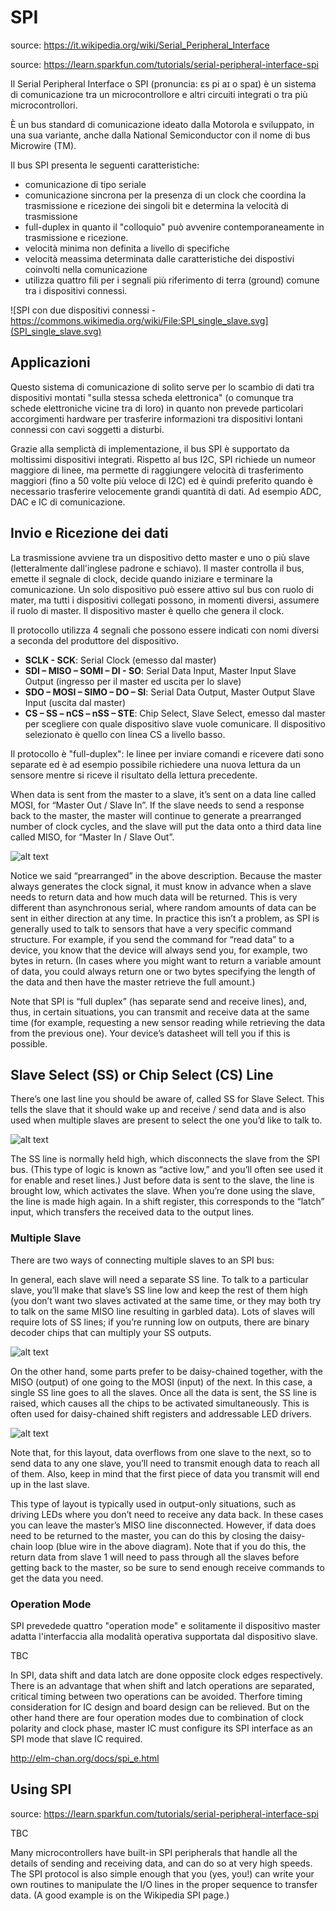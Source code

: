 # SPI

source: https://it.wikipedia.org/wiki/Serial_Peripheral_Interface

source: https://learn.sparkfun.com/tutorials/serial-peripheral-interface-spi

Il Serial Peripheral Interface o SPI (pronuncia: ɛs pi aɪ o spaɪ) è un sistema di comunicazione tra un microcontrollore e altri circuiti integrati o tra più microcontrollori.

È un bus standard di comunicazione ideato dalla Motorola e sviluppato, in una sua variante, anche dalla National Semiconductor con il nome di bus Microwire (TM).

Il bus SPI presenta le seguenti caratteristiche:

* comunicazione di tipo seriale
* comunicazione sincrona per la presenza di un clock che coordina la trasmissione e ricezione dei singoli bit e determina la velocità di trasmissione
* full-duplex in quanto il "colloquio" può avvenire contemporaneamente in trasmissione e ricezione.
* velocità minima non definita a livello di specifiche
* velocità meassima determinata dalle caratteristiche dei dispostivi coinvolti nella comunicazione
* utilizza quattro fili per i segnali più riferimento di terra (ground) comune tra i dispositivi connessi.

![SPI con due dispositivi connessi - https://commons.wikimedia.org/wiki/File:SPI_single_slave.svg](SPI_single_slave.svg)

## Applicazioni
Questo sistema di comunicazione di solito serve per lo scambio di dati tra dispositivi montati "sulla stessa scheda elettronica" (o comunque tra schede elettroniche vicine tra di loro) in quanto non prevede particolari accorgimenti hardware per trasferire informazioni tra dispositivi lontani connessi con cavi soggetti a disturbi.

Grazie alla semplictà di implementazione, il bus SPI è supportato da moltissimi dispositivi integrati. Rispetto al bus I2C, SPI richiede un numeor maggiore di linee, ma permette di raggiungere velocità di trasferimento maggiori (fino a 50 volte più veloce di I2C) ed è quindi preferito quando è necessario trasferire velocemente grandi quantità di dati. Ad esempio ADC, DAC e IC di comunicazione.


## Invio e Ricezione dei dati
La trasmissione avviene tra un dispositivo detto master e uno o più slave (letteralmente dall'inglese padrone e schiavo). Il master controlla il bus, emette il segnale di clock, decide quando iniziare e terminare la comunicazione. 
Un solo dispositivo può essere attivo sul bus con ruolo di mater, ma tutti i dispositivi collegati possono, in momenti diversi, assumere il ruolo di master. Il dispositivo master è quello che genera il clock.

Il protocollo utilizza 4 segnali che possono essere indicati con nomi diversi a seconda del produttore del dispositivo.

* **SCLK - SCK**: Serial Clock (emesso dal master)
* **SDI – MISO – SOMI – DI - SO**: Serial Data Input, Master Input Slave Output (ingresso per il master ed uscita per lo slave)
* **SDO – MOSI – SIMO – DO – SI**: Serial Data Output, Master Output Slave Input (uscita dal master)
* **CS – SS – nCS – nSS – STE**: Chip Select, Slave Select, emesso dal master per scegliere con quale dispositivo slave vuole comunicare. Il dispositivo selezionato è quello con linea CS a livello basso.

Il protocollo è "full-duplex": le linee per inviare comandi e ricevere dati sono separate ed è ad esempio possibile richiedere una nuova lettura da un sensore mentre si riceve il risultato della lettura precedente.


When data is sent from the master to a slave, it’s sent on a data line called MOSI, for “Master Out / Slave In”. If the slave needs to send a response back to the master, the master will continue to generate a prearranged number of clock cycles, and the slave will put the data onto a third data line called MISO, for “Master In / Slave Out”.

![alt text](images/spi_bus.png "Protocollo SPI")

Notice we said “prearranged” in the above description. Because the master always generates the clock signal, it must know in advance when a slave needs to return data and how much data will be returned. This is very different than asynchronous serial, where random amounts of data can be sent in either direction at any time. In practice this isn’t a problem, as SPI is generally used to talk to sensors that have a very specific command structure. For example, if you send the command for “read data” to a device, you know that the device will always send you, for example, two bytes in return. (In cases where you might want to return a variable amount of data, you could always return one or two bytes specifying the length of the data and then have the master retrieve the full amount.)

Note that SPI is “full duplex” (has separate send and receive lines), and, thus, in certain situations, you can transmit and receive data at the same time (for example, requesting a new sensor reading while retrieving the data from the previous one). Your device’s datasheet will tell you if this is possible.

## Slave Select (SS) or Chip Select (CS) Line

There’s one last line you should be aware of, called SS for Slave Select. This tells the slave that it should wake up and receive / send data and is also used when multiple slaves are present to select the one you’d like to talk to.

![alt text](images/sync_spi_communication_with_slave_selection.png "Protocollo SPI con Slave Selection")

The SS line is normally held high, which disconnects the slave from the SPI bus. (This type of logic is known as “active low,” and you’ll often see used it for enable and reset lines.) Just before data is sent to the slave, the line is brought low, which activates the slave. When you’re done using the slave, the line is made high again. In a shift register, this corresponds to the “latch” input, which transfers the received data to the output lines.

### Multiple Slave

There are two ways of connecting multiple slaves to an SPI bus:

In general, each slave will need a separate SS line. To talk to a particular slave, you’ll make that slave’s SS line low and keep the rest of them high (you don’t want two slaves activated at the same time, or they may both try to talk on the same MISO line resulting in garbled data). Lots of slaves will require lots of SS lines; if you’re running low on outputs, there are binary decoder chips that can multiply your SS outputs.

![alt text](images/SPI_multiple_SS_line.png "Multiple Slave Selection Line")

On the other hand, some parts prefer to be daisy-chained together, with the MISO (output) of one going to the MOSI (input) of the next. In this case, a single SS line goes to all the slaves. Once all the data is sent, the SS line is raised, which causes all the chips to be activated simultaneously. This is often used for daisy-chained shift registers and addressable LED drivers.

![alt text](images/spi_daisy_chain_slave.png "Daisy Chain Slave")

Note that, for this layout, data overflows from one slave to the next, so to send data to any one slave, you’ll need to transmit enough data to reach all of them. Also, keep in mind that the first piece of data you transmit will end up in the last slave.

This type of layout is typically used in output-only situations, such as driving LEDs where you don’t need to receive any data back. In these cases you can leave the master’s MISO line disconnected. However, if data does need to be returned to the master, you can do this by closing the daisy-chain loop (blue wire in the above diagram). Note that if you do this, the return data from slave 1 will need to pass through all the slaves before getting back to the master, so be sure to send enough receive commands to get the data you need.

### Operation Mode
SPI prevedede quattro "operation mode" e solitamente il dispositivo master adatta l'interfaccia alla modalità operativa supportata dal dispositivo slave.

TBC

In SPI, data shift and data latch are done opposite clock edges respectively. There is an advantage that when shift and latch operations are separated, critical timing between two operations can be avoided. Therfore timing consideration for IC design and board design can be relieved. But on the other hand there are four operation modes due to combination of clock polarity and clock phase, master IC must configure its SPI interface as an SPI mode that slave IC required.


http://elm-chan.org/docs/spi_e.html

## Using SPI
source: https://learn.sparkfun.com/tutorials/serial-peripheral-interface-spi

TBC

Many microcontrollers have built-in SPI peripherals that handle all the details of sending and receiving data, and can do so at very high speeds. The SPI protocol is also simple enough that you (yes, you!) can write your own routines to manipulate the I/O lines in the proper sequence to transfer data. (A good example is on the Wikipedia SPI page.)



